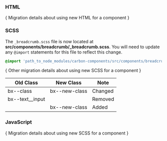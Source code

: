 ### HTML

{ Migration details about using new HTML for a component }

### SCSS

The `_breadcrumb.scss` file is now located at
**src/components/breadcrumb/\_breadcrumb.scss**. You will need to update any
`@import` statements for this file to reflect this change.

```scss
@import 'path_to_node_modules/carbon-components/src/components/breadcrumb/breadcrumb';
```

{ Other migration details about using new SCSS for a component }

| Old Class         | New Class     | Note    |
| ----------------- | ------------- | ------- |
| bx--class         | bx--new-class | Changed |
| bx--text\_\_input |               | Removed |
|                   | bx--new-class | Added   |

### JavaScript

{ Migration details about using new SCSS for a component }
